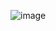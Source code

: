 ![image](https://user-images.githubusercontent.com/29705514/208098162-9ec8a320-9488-45a0-a5a9-bb5654fa3021.png)
